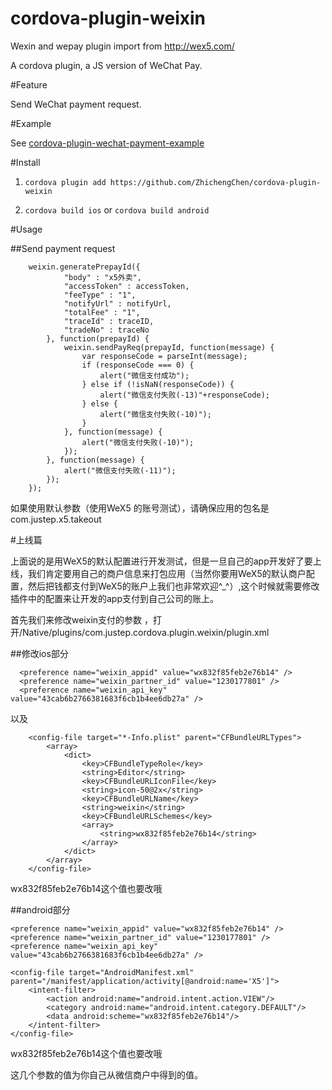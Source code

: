 # cordova-plugin-weixin
Wexin and wepay plugin import from http://wex5.com/

A cordova plugin, a JS version of WeChat Pay.

#Feature

Send WeChat payment request.

#Example

See [cordova-plugin-wechat-payment-example](https://github.com/ZhichengChen/cordova-plugin-wechat-payment-example)

#Install

1. `cordova plugin add https://github.com/ZhichengChen/cordova-plugin-weixin`

2. `cordova build ios` or `cordova build android`

#Usage

##Send payment request

        weixin.generatePrepayId({
                "body" : "x5外卖",
                "accessToken" : accessToken,
                "feeType" : "1",
                "notifyUrl" : notifyUrl,
                "totalFee" : "1",
                "traceId" : traceID,
                "tradeNo" : traceNo
            }, function(prepayId) {
                weixin.sendPayReq(prepayId, function(message) {
                    var responseCode = parseInt(message);
                    if (responseCode === 0) {
                        alert("微信支付成功");
                    } else if (!isNaN(responseCode)) {
                        alert("微信支付失败(-13)"+responseCode);
                    } else {
                        alert("微信支付失败(-10)");
                    }
                }, function(message) {
                    alert("微信支付失败(-10)");
                });
            }, function(message) {
                alert("微信支付失败(-11)");
            });
        });

如果使用默认参数（使用WeX5 的账号测试），请确保应用的包名是com.justep.x5.takeout

#上线篇

上面说的是用WeX5的默认配置进行开发测试，但是一旦自己的app开发好了要上线，我们肯定要用自己的商户信息来打包应用（当然你要用WeX5的默认商户配置，然后把钱都支付到WeX5的账户上我们也非常欢迎^_^）,这个时候就需要修改插件中的配置来让开发的app支付到自己公司的账上。

首先我们来修改weixin支付的参数 ，打开/Native/plugins/com.justep.cordova.plugin.weixin/plugin.xml

##修改ios部分

      <preference name="weixin_appid" value="wx832f85feb2e76b14" />
      <preference name="weixin_partner_id" value="1230177801" />
      <preference name="weixin_api_key" value="43cab6b2766381683f6cb1b4ee6db27a" />

以及

        <config-file target="*-Info.plist" parent="CFBundleURLTypes">
            <array>
                <dict>
                    <key>CFBundleTypeRole</key>
                    <string>Editor</string>
                    <key>CFBundleURLIconFile</key>
                    <string>icon-50@2x</string>
                    <key>CFBundleURLName</key>
                    <string>weixin</string>
                    <key>CFBundleURLSchemes</key>
                    <array>
                        <string>wx832f85feb2e76b14</string>
                    </array>
                </dict>
            </array>
        </config-file>

wx832f85feb2e76b14这个值也要改哦

##android部分

    <preference name="weixin_appid" value="wx832f85feb2e76b14" />
    <preference name="weixin_partner_id" value="1230177801" />
    <preference name="weixin_api_key" value="43cab6b2766381683f6cb1b4ee6db27a" />

    <config-file target="AndroidManifest.xml" parent="/manifest/application/activity[@android:name='X5']">
        <intent-filter>
            <action android:name="android.intent.action.VIEW"/>
            <category android:name="android.intent.category.DEFAULT"/>
            <data android:scheme="wx832f85feb2e76b14"/>
        </intent-filter>
    </config-file>

wx832f85feb2e76b14这个值也要改哦

这几个参数的值为你自己从微信商户中得到的值。
